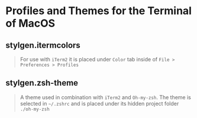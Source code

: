 # Profiles and Themes for the Terminal of MacOS

## stylgen.itermcolors
> For use with `iTerm2` it is placed under `Color` tab inside of `File > Preferences > Profiles`

## stylgen.zsh-theme
> A theme used in combination with `iTerm2` and `Oh-my-zsh`. The theme is selected in `~/.zshrc` and is placed under its hidden project folder `./oh-my-zsh`